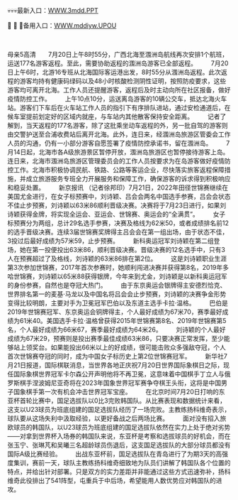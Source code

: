 <p>
	💀💀💀最新入口：<a href="http://www.baidu.com/link?url=6MA2SWnO3Raqke39an_0PUxosM6ZrUGzi1BN9tNnlPW&wd">WWW.3mdd.PPT</a> 
	<p>
		💺
💺
💺备用入口：<a href="http://www.baidu.com/link?url=6MA2SWnO3Raqke39an_0PUxosM6ZrUGzi1BN9tNnlPW&wd">WWW.mddiyw.UPOU</a> 
	</p>
	<p>
		<br />
	</p>
	<p>
		母亲5高清　　7月20日上午8时55分，广西北海至涠洲岛航线再次安排1个航班，运送177名游客返程。至此，需要协助返程的涠洲岛游客已全部返程。
　　7月20日上午6时，北游16专班从北海国际客运港出发，8时55分从涠洲岛返程。此次返程的游客均持有健康码绿码以及48小时核酸检测阴性证明，按照防疫要求，这些游客均可离开北海。工作人员还提醒游客，返程后及时主动向所在社区报备，做好疫情防控工作。
　　上午10点10分，运送离岛游客的10辆公交车，抵达北海火车站。游客们下车后在火车站工作人员的指引下有序排队进站，通过安检通道后，在候车室提前划定好的区域内就座，与车站内其他散客保持安全距离。
　　记者了解到，当天返程的177名游客，除了这批乘坐动车返程的外，另一批自驾的游客则由交警护送至合浦收费站后离开北海。此外，连日来，经涠洲岛旅游区管委会工作人员的沟通，仍有一小部分游客自愿签署了疫情防控承诺书，留在涠洲岛。
　　7月14日起，北海市各A级旅游景区暂停开放，涠洲岛旅游区也暂停接待游客上岛。连日来，北海市涠洲岛旅游区管理委员会的工作人员按要求为在岛游客做好疫情防控工作。北海市积极协调民航、铁路、公路等客运企业，尽快落实旅客返程保障措施，并成立旅游服务专班全力开展服务和保障工作，确保游客的诉求得到积极响应和稳妥处置。
　　新京报讯 （记者徐邦印）7月21日，2022年田径世锦赛继续在美国尤金进行，在女子标预赛中，刘诗颖、吕会会两名中国选手参赛，吕会会状态不佳止步预赛，刘诗颖以63米86顺利晋级决赛。决赛将于7月23日进行，如果刘诗颖获得金牌，将实现全运会、亚运会、世锦赛、奥运会的“全满贯”。
　　女子标预赛分为两组，总计29名选手参赛，决赛及格线为62米50，或者成绩排名前12的选手晋级决赛。连续3届世锦赛奖牌得主吕会会在第一组出场，由于状态不佳，3投过后最好成绩为57米59，止步预赛。
　　新科奥运冠军刘诗颖在第二组登场，她在第一投便投出63米86，顺利晋级决赛。晋级决赛的12名选手中，只有3人在预赛超过了及格线，刘诗颖的63米86排在第2位。
　　这是刘诗颖职业生涯第3次参加世锦赛，2017年首次参赛时，她顺利闯进决赛并获得第8名，2019年多哈世锦赛，刘诗颖以65米88获得银牌，今年来到尤金，刘诗颖是以新科奥运冠军的身份参赛，自然也是夺冠大热门。
　　由于东京奥运会银牌得主安德烈恰克、世界排名第一的麦基·马龙以及中国名将吕会会止步预赛，刘诗颖的决赛争金形势变得比较明朗，主要对手为卫冕冠军巴伯以及东道主选手卡拉·温格。
　　巴伯是2019年世锦赛冠军、东京奥运会铜牌得主，个人最好成绩为67米70，赛季最好成绩为61米40。美国选手卡拉·温格曾获得2015年世锦赛第8名、2019年世锦赛第5名，个人最好成绩为66米67，赛季最好成绩为64米26。
　　刘诗颖的个人最好成绩为67米29，预赛则是投出赛季最佳成绩63米86，只要决赛正常发挥，至少能够站上领奖台。如果能投出66米以上的好成绩，很可能击败众多强敌夺冠，个人首次世锦赛夺冠的同时，成为中国女子标历史上第2位世锦赛冠军。
　　新华社7月21日报道，国际棋联消息，当世界各地正庆祝7月20日世界国际象棋日之际，现任国际象棋世界冠军卡尔森公开声明他将不再卫冕，这意味着中国棋手丁立人与俄罗斯棋手涅波姆尼亚奇将在2023年国象世界冠军赛争夺棋王头衔，这将是中国男子国象棋手第一次有机会冲击世界冠军宝座。
　　在北京时间7月20日打响的东亚杯首轮比赛中，国足选拔队以0比3完败韩国队。从比赛表现和数据统计来看，这支以U23球员为班底组建的国足选拔队经历了一场完败。主教练扬科维奇表示，球队要从这场失利中汲取经验，以更好备战之后两场比赛。
　　面对没有招入旅欧球员的韩国队，以U23球员为班底组建的国足选拔队依然在实力上处于绝对劣势——对拿到世界杯入场券的韩国队来说，东亚杯是考察和选拔球员的好机会，而在张玉宁、张琳芃和吴曦三名超龄球员伤退后，这支国足选拔队的大部分球员都没有国际A级比赛经验。
　　出战东亚杯前，国足选拔队在青岛进行了为期3天的高强度集训，赛前一天，球队主教练扬科维奇细致地为队员们讲解了韩国队各个位置的特点，并给出针对部署。只是双方的实力差距并非能通过这些方式迅速弥补，扬科维奇此役排出了541阵型，屯重兵于中后场，希望能用人数优势应对韩国队的进攻。
	</p>
